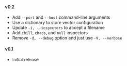 #### v0.2
- Add `--port` and `--host` command-line arguments
- Use a dictionary to store vector configuration
- Update `-i, --inspectors` to accept a filename
- Add `chill`, `chaos`, and `null` inspectors
- Remove `-d, --debug` option and just use `-V, --verbose`

#### v0.1
- Initial release
